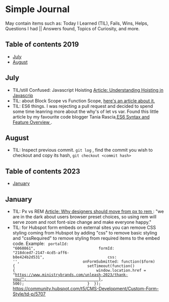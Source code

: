 # Simple Journal

May contain items such as: Today I Learned (TIL), Fails, Wins, Helps, Questions I had || Answers found, Topics of Curiosity, and more.

## Table of contents 2019

- [July](#july)
- [August](#august)

## July

- TIL/still Confused: Javascript Hoisting [Article: Understanding Hoisting in Javascrip](https://scotch.io/tutorials/understanding-hoisting-in-javascript "Understanding Hoisting in Javascript")
- TIL: about Block Scope vs Function Scope, [here's an article about it.](https://medium.com/@josephcardillo/the-difference-between-function-and-block-scope-in-javascript-4296b2322abe "The Difference Between Function and Block Scope in JavaScript")
- TIL: ES6 things. I was rejecting a pull request and decided to spend some time leanring more about the why's of let vs var. Found this little article by my favourite code blogger Tania Rascia,[ES6 Syntax and Feature Overview
  ](https://www.taniarascia.com/es6-syntax-and-feature-overview/ "ES6 Syntax and Feature Overview
").

## August

- TIL: Inspect previous commit. `git log` , find the commit you wish to checkout and copy its hash, `git checkout <commit hash>`

## Table of contents 2023

- [January](#jan)

## January

- TIL: Px vs REM [Article: Why designers should move from px to rem ](https://uxdesign.cc/why-designers-should-move-from-px-to-rem-and-how-to-do-that-in-figma-c0ea23e07a15 "Why designers should move from px to rem ") : "we are in the dark about users browser preset choices, so using rem will serve zoom and root font-size change and make everyone happy."
- TIL: for Hubspot form embeds on external sites you can remove CSS styling coming from Hubspot by adding "css" to remove basic styling and "cssRequired" to remove styling from required items to the embed code. Example:
  <code>
  portalId: "6060861",                            formId: "218dced7-2147-4cd5-aff6-b8e424b2d531",                            css: '',                            onFormSubmitted: function($form) {                                setTimeout(function() {                                    window.location.href = "https://www.ministrybrands.com/unleash-2023/thank-you/";                                }, 500);                            }  });
  </code>
  https://community.hubspot.com/t5/CMS-Development/Custom-Form-Style/td-p/5707
